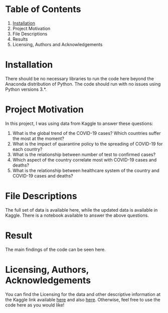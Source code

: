 # Table of Contents

1. [Installation](#markdown-header-my-first-title)
2. Project Motivation
3. File Descriptions
4. Results
5. Licensing, Authors and Acknowledgements

# Installation

There should be no necessary libraries to run the code here beyond the Anaconda distribution of Python. The code should run with no issues using Python versions 3.*.

# Project Motivation

In this project, I was using data from Kaggle to answer these questions:

  1. What is the global trend of the COVID-19 cases? Which countries suffer the most at the moment? 
  2. What is the impact of quarantine policy to the spreading of COVID-19 for each country?
  3. What is the relationship between number of test to confirmed cases?
  4. Which aspect of the country correlate most with COVID-19 cases and deaths?
  5. What is the relationship between healthcare system of the country and COVID-19 cases and deaths?  
  
# File Descriptions

The full set of data is available here, while the updated data is available in Kaggle. There is a notebook available to answer the above questions.

# Result

The main findings of the code can be seen here.

# Licensing, Authors, Acknowledgements

You can find the Licensing for the data and other descriptive information at the Kaggle link available [here](https://www.kaggle.com/sudalairajkumar/novel-corona-virus-2019-dataset) and also [here](https://www.kaggle.com/koryto/countryinfo). Otherwise, feel free to use the code here as you would like!

